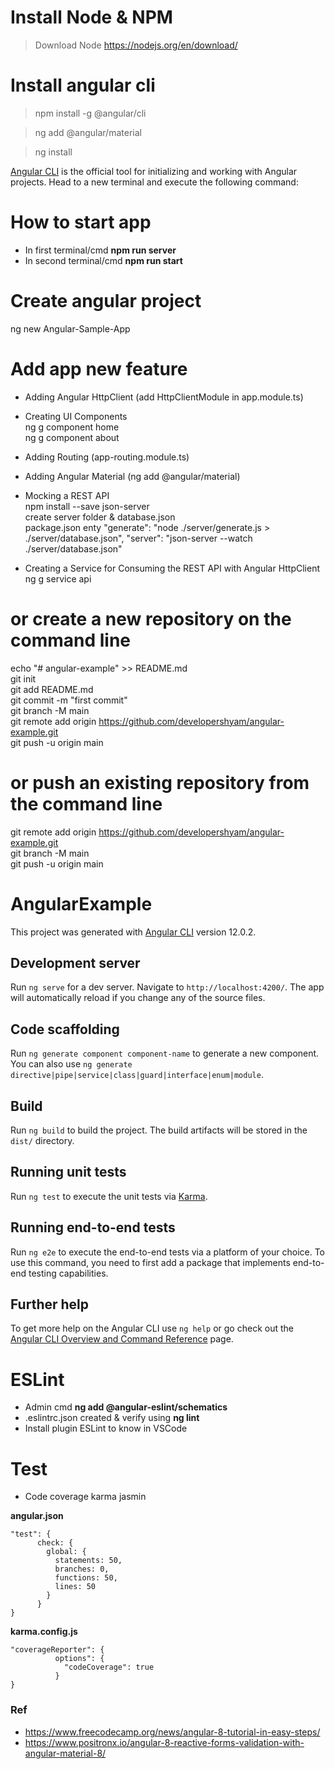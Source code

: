 

# Install Node & NPM
> Download Node https://nodejs.org/en/download/ 

# Install angular cli
> npm install -g @angular/cli 

> ng add @angular/material

> ng install

[Angular CLI](https://angular.io/cli)  is the official tool for initializing and working with Angular projects. Head to a new terminal and execute the following command:

# How to start app
* In first terminal/cmd __npm run server__
* In second terminal/cmd __npm run start__


# Create angular project
ng new Angular-Sample-App


# Add app new feature
* Adding Angular HttpClient (add HttpClientModule in app.module.ts)
* Creating UI Components \
  ng g component home \
  ng g component about 
* Adding Routing (app-routing.module.ts)
* Adding Angular Material (ng add @angular/material)
* Mocking a REST API \
  npm install --save json-server \
  create server folder & database.json \
  package.json enty 
  "generate": "node ./server/generate.js > ./server/database.json",
  "server": "json-server --watch ./server/database.json"

* Creating a Service for Consuming the REST API with Angular HttpClient \
  ng g service api


# or create a new repository on the command line
echo "# angular-example" >> README.md \
git init \
git add README.md \
git commit -m "first commit" \
git branch -M main \
git remote add origin https://github.com/developershyam/angular-example.git \
git push -u origin main
# or push an existing repository from the command line
git remote add origin https://github.com/developershyam/angular-example.git \
git branch -M main \
git push -u origin main


# AngularExample

This project was generated with [Angular CLI](https://github.com/angular/angular-cli) version 12.0.2.

## Development server

Run `ng serve` for a dev server. Navigate to `http://localhost:4200/`. The app will automatically reload if you change any of the source files.

## Code scaffolding

Run `ng generate component component-name` to generate a new component. You can also use `ng generate directive|pipe|service|class|guard|interface|enum|module`.

## Build

Run `ng build` to build the project. The build artifacts will be stored in the `dist/` directory.

## Running unit tests

Run `ng test` to execute the unit tests via [Karma](https://karma-runner.github.io).

## Running end-to-end tests

Run `ng e2e` to execute the end-to-end tests via a platform of your choice. To use this command, you need to first add a package that implements end-to-end testing capabilities.

## Further help

To get more help on the Angular CLI use `ng help` or go check out the [Angular CLI Overview and Command Reference](https://angular.io/cli) page.


# ESLint
* Admin cmd __ng add @angular-eslint/schematics__
* .eslintrc.json created & verify using __ng lint__
* Install plugin ESLint to know in VSCode

# Test
* Code coverage karma jasmin

__angular.json__
```
"test": {
      check: {
        global: {
          statements: 50,
          branches: 0,
          functions: 50,
          lines: 50
        }
      }
}
```

__karma.config.js__
```
"coverageReporter": {
          options": {
            "codeCoverage": true
          }
}
```

### Ref
* https://www.freecodecamp.org/news/angular-8-tutorial-in-easy-steps/
* https://www.positronx.io/angular-8-reactive-forms-validation-with-angular-material-8/